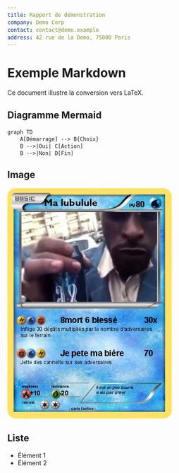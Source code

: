 ```yaml
---
title: Rapport de démonstration
company: Demo Corp
contact: contact@demo.example
address: 42 rue de la Demo, 75000 Paris
---
```


# Exemple Markdown

Ce document illustre la conversion vers LaTeX.

## Diagramme Mermaid

```mermaid
graph TD
    A[Démarrage] --> B{Choix}
    B -->|Oui| C[Action]
    B -->|Non| D[Fin]
```

## Image

![Un exemple](images/example.png)

## Liste

- Élément 1
- Élément 2
